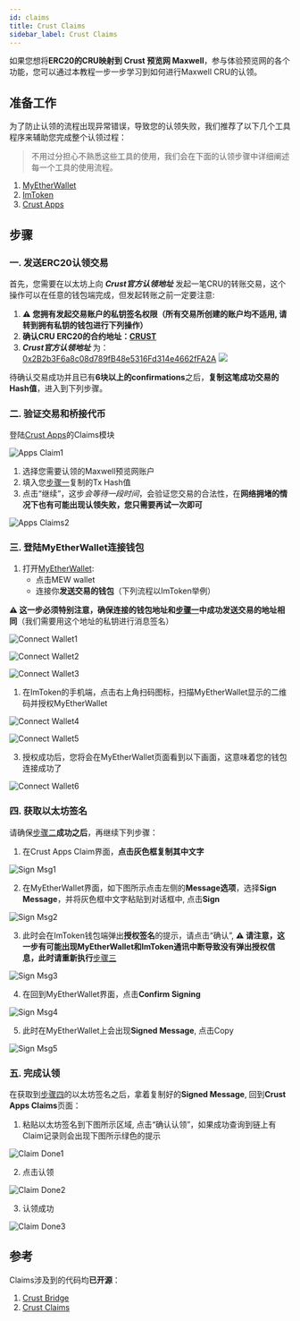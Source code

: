 ```yaml
---
id: claims
title: Crust Claims
sidebar_label: Crust Claims
---
```


如果您想将**ERC20的CRU映射到 Crust 预览网 Maxwell**，参与体验预览网的各个功能，您可以通过本教程一步一步学习到如何进行Maxwell CRU的认领。

## 准备工作

为了防止认领的流程出现异常错误，导致您的认领失败，我们推荐了以下几个工具程序来辅助您完成整个认领过程：

> 不用过分担心不熟悉这些工具的使用，我们会在下面的认领步骤中详细阐述每一个工具的使用流程。

1. [MyEtherWallet](https://www.myetherwallet.com/interface/dashboard)
2. [ImToken](https://token.im/)
3. [Crust Apps](https://apps.crust.network/)

## 步骤

### 一. 发送ERC20认领交易

首先，您需要在以太坊上向 ***Crust官方认领地址*** 发起一笔CRU的转账交易，这个操作可以在任意的钱包端完成，但发起转账之前一定要注意:

1. **⚠️ 您拥有发起交易账户的私钥签名权限（所有交易所创建的账户均不适用, 请转到拥有私钥的钱包进行下列操作）**
2. **确认CRU ERC20的合约地址：[CRUST](https://etherscan.io/token/0x32a7C02e79c4ea1008dD6564b35F131428673c41)**
3. ***Crust官方认领地址*** 为： [0x2B2b3F6a8c08d789fB48e5316Fd314e4662fFA2A](https://etherscan.io/address/0x2B2b3F6a8c08d789fB48e5316Fd314e4662fFA2A)
   ![](https://crust-data.oss-cn-shanghai.aliyuncs.com/wiki/general/cru_qr.png)

待确认交易成功并且已有**6块以上的confirmations**之后，**复制这笔成功交易的Hash值**，进入到下列步骤。

### 二. 验证交易和桥接代币

登陆[Crust Apps](https://apps.crust.network/#/claims)的Claims模块

![Apps Claim1](assets/claims/apps_claims1.png)

1. 选择您需要认领的Maxwell预览网账户
2. 填入您[步骤一](#一-发送erc20认领交易)复制的Tx Hash值
3. 点击“继续”，这步*会等待一段时间*，会验证您交易的合法性，在**网络拥堵的情况下也有可能出现认领失败，您只需要再试一次即可**

![Apps Claims2](assets/claims/apps_claims2.png)

### 三. 登陆MyEtherWallet连接钱包

1. 打开[MyEtherWallet](https://www.myetherwallet.com/access-my-wallet):
    - 点击MEW wallet
    - 连接你**发送交易的钱包**（下列流程以ImToken举例）

**⚠️ 这一步必须特别注意，确保连接的钱包地址和[步骤一](#一-发送erc20认领交易)中成功发送交易的地址相同**（我们需要用这个地址的私钥进行消息签名）

![Connect Wallet1](assets/claims/connect_wallet1.jpg)

![Connect Wallet2](assets/claims/connect_wallet2.jpg)

![Connect Wallet3](assets/claims/connect_wallet3.png)

1. 在ImToken的手机端，点击右上角扫码图标，扫描MyEtherWallet显示的二维码并授权MyEtherWallet

![Connect Wallet4](assets/claims/connect_wallet4.jpg)

![Connect Wallet5](assets/claims/connect_wallet5.jpg)

3. 授权成功后，您将会在MyEtherWallet页面看到以下画面，这意味着您的钱包连接成功了

![Connect Wallet6](assets/claims/connect_wallet6.jpg)

### 四. 获取以太坊签名

请确保[步骤二](#二-验证交易和桥接代币)**成功之后**，再继续下列步骤：

1. 在Crust Apps Claim界面，**点击灰色框复制其中文字**

![Sign Msg1](assets/claims/sign_msg1.jpg)

2. 在MyEtherWallet界面，如下图所示点击左侧的**Message选项**，选择**Sign Message**，并将灰色框中文字粘贴到对话框中, 点击**Sign**

![Sign Msg2](assets/claims/sign_msg2.png)

3. 此时会在ImToken钱包端弹出**授权签名**的提示，请点击“确认”, **⚠️ 请注意，这一步有可能出现MyEtherWallet和ImToken通讯中断导致没有弹出授权信息，此时请重新执行**[步骤三](#三-登陆myetherwallet连接钱包)

![Sign Msg3](assets/claims/sign_msg3.jpg)

4. 在回到MyEtherWallet界面，点击**Confirm Signing**

![Sign Msg4](assets/claims/sign_msg4.jpg)

5. 此时在MyEtherWallet上会出现**Signed Message**, 点击Copy

![Sign Msg5](assets/claims/sign_msg5.jpg)

### 五. 完成认领

在获取到[步骤四](#四-获取以太坊签名
)的以太坊签名之后，拿着复制好的**Signed Message**, 回到**Crust Apps Claims**页面：

1. 粘贴以太坊签名到下图所示区域, 点击“确认认领”，如果成功查询到链上有Claim记录则会出现下图所示绿色的提示

![Claim Done1](assets/claims/claim_done1.jpg)

2. 点击认领

![Claim Done2](assets/claims/claim_done2.jpg)

3. 认领成功

![Claim Done3](assets/claims/claim_done3.jpg)

## 参考

Claims涉及到的代码均**已开源**：

1. [Crust Bridge](https://github.com/decloudf/crust-bridge)
2. [Crust Claims](https://github.com/crustio/crust/tree/master/cstrml/claims)

